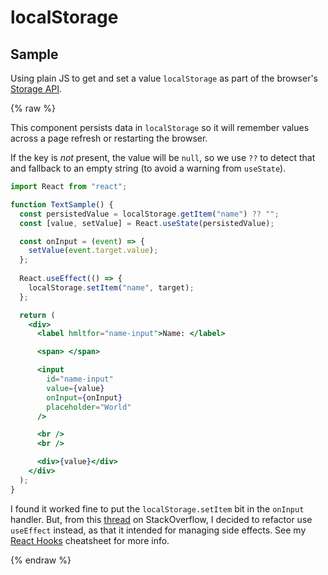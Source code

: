 # localStorage

## Sample

Using plain JS to get and set a value `localStorage` as part of the browser's [Storage API](https://michaelcurrin.github.io/dev-cheatsheets/cheatsheets/javascript/browser/storage.html).

{% raw %}

This component persists data in `localStorage` so it will remember values across a page refresh or restarting the browser.
          
If the key is _not_ present, the value will be `null`, so we use `??` to detect that and fallback to an empty string (to avoid a warning from `useState`).

```jsx
import React from "react";

function TextSample() {
  const persistedValue = localStorage.getItem("name") ?? "";
  const [value, setValue] = React.useState(persistedValue);

  const onInput = (event) => {
    setValue(event.target.value);
  };
  
  React.useEffect(() => {
    localStorage.setItem("name", target);
  };

  return (
    <div>
      <label hmltfor="name-input">Name: </label>

      <span> </span>

      <input
        id="name-input"
        value={value}
        onInput={onInput}
        placeholder="World"
      />

      <br />
      <br />

      <div>{value}</div>
    </div>
  );
}
```

I found it worked fine to put the `localStorage.setItem` bit in the `onInput` handler. But, from this [thread](https://stackoverflow.com/questions/64395991/adding-item-to-localstorage-then-retrieving-it-using-usestate-react) on StackOverflow, I decided to refactor use `useEffect` instead, as that it intended for managing side effects. See my [React Hooks](https://michaelcurrin.github.io/dev-cheatsheets/cheatsheets/javascript/packages/react/hooks.html) cheatsheet for more info.


{% endraw %}
